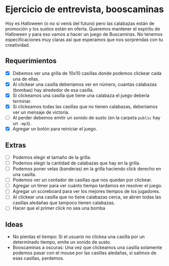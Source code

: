 # Ejercicio de entrevista, booscaminas

Hoy es Halloween (o no si venís del futuro) pero las calabazas están de promoción y los sustos están en oferta. Queremos mantener el espiritu de Halloween y para eso vamos a hacer un juego de Buscaminas. No tenemos especificaciones muy claras así que esperamos que nos sorprendas con tu creatividad.

## Requerimientos

- [X] Debemos ver una grilla de 10x10 casillas donde podemos clickear cada una de ellas.
- [X] Al clickear una casilla deberíamos ver en número, cuantas calabazas (bombas) hay alrededor de esa casilla.
- [X] Si clickeamos una casilla que tiene una calabaza el juego debería terminar.
- [X] Si clickeamos todas las casillas que no tienen calabazas, deberíamos ver un mensaje de victoria.
- [ ] Al perder debemos emitir un sonido de susto (en la carpeta `public` hay un `.mp3`).
- [X] Agregar un botón para reiniciar el juego.

## Extras

- [ ] Podemos elegir el tamaño de la grilla.
- [ ] Podemos elegir la cantidad de calabazas que hay en la grilla.
- [ ] Podemos poner velas (banderas) en la grilla haciendo click derecho en una casilla.
- [ ] Podemos ver un contador de casillas que nos quedan por clickear.
- [ ] Agregar un timer para ver cuánto tiempo tardamos en resolver el juego.
- [ ] Agregar un scoreboard para ver los mejores tiempos de los jugadores.
- [ ] Al clickear una casilla que no tiene calabazas cerca, se abren todas las casillas aledañas que tampoco tienen calabazas.
- [ ] Hacer que el primer click no sea una bomba

## Ideas
- No pierdas el tiempo: Si el usuario no clickea una casilla por un determinado tiempo, emite un sonido de susto.
- Booscaminas a oscuras: Una vez que clickeamos una casilla solamente podemos pasar con el mouse por las casillas aledañas, si salimos de esas casillas, perdemos.